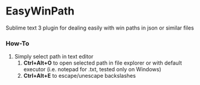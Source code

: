 # EasyWinPath
Sublime text 3 plugin for dealing easily with win paths in json or similar files

### How-To
1. Simply select path in text editor
   1. **Ctrl+Alt+O** to open selected path in file explorer or with default executor (i.e. notepad for .txt, tested only on Windows) 
   2. **Ctrl+Alt+E** to escape/unescape backslashes 